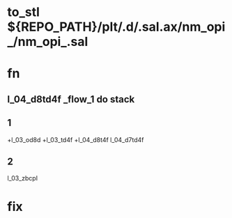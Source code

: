 # to_stl ${REPO_PATH}/plt/.d/.sal.ax/nm_opi_/nm_opi_.sal 

# fn

## l_04_d8td4f _flow_1 do stack

## 1
+l_03_od8d
+l_03_td4f
+l_04_d8t4f
l_04_d7td4f
## 2
l_03_zbcpl

# fix 




